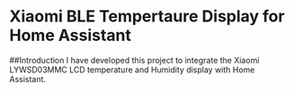 # Xiaomi BLE Tempertaure Display for Home Assistant
##Introduction
I have developed this project to integrate the Xiaomi LYWSD03MMC LCD temperature and Humidity display with Home Assistant. 
